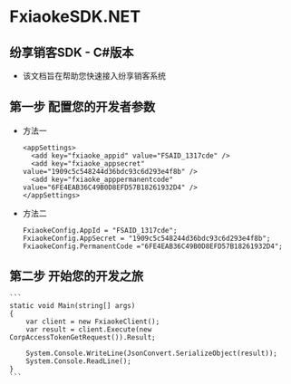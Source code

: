 # FxiaokeSDK.NET

## 纷享销客SDK - C#版本
- 该文档旨在帮助您快速接入纷享销客系统

## 第一步 配置您的开发者参数
- 方法一
    
    ```
    <appSettings>
      <add key="fxiaoke_appid" value="FSAID_1317cde" />
      <add key="fxiaoke_appsecret"     value="1909c5c548244d36bdc93c6d293e4f8b" />
      <add key="fxiaoke_apppermanentcode"     value="6FE4EAB36C49B0D8EFD57B18261932D4" />
    </appSettings>
    ```
 
- 方法二

    ```
    FxiaokeConfig.AppId = "FSAID_1317cde";
    FxiaokeConfig.AppSecret = "1909c5c548244d36bdc93c6d293e4f8b";
    FxiaokeConfig.PermanentCode ="6FE4EAB36C49B0D8EFD57B18261932D4";
    ```

## 第二步 开始您的开发之旅

    ```
    static void Main(string[] args)
    {
        var client = new FxiaokeClient();
        var result = client.Execute(new CorpAccessTokenGetRequest()).Result;
    
        System.Console.WriteLine(JsonConvert.SerializeObject(result));
        System.Console.ReadLine();
    }
    ```
